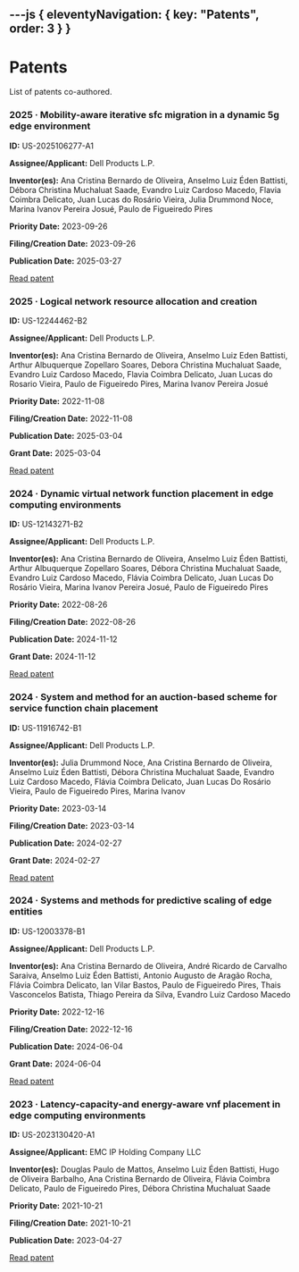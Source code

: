 ---js
{
  eleventyNavigation: {
    key: "Patents",
    order: 3
  }
}
---

# Patents

List of patents co-authored.

<section class="patents">

<div class="patent">
    <h3>2025 · Mobility-aware iterative sfc migration in a dynamic 5g edge environment</h3>
    <p><strong>ID:</strong> US-2025106277-A1</p>
    <p><strong>Assignee/Applicant:</strong> Dell Products L.P.</p>
    <p><strong>Inventor(es):</strong> Ana Cristina Bernardo de Oliveira, Anselmo Luiz Éden Battisti, Débora Christina Muchaluat Saade, Evandro Luiz Cardoso Macedo, Flavia Coimbra Delicato, Juan Lucas do Rosário Vieira, Julia Drummond Noce, Marina Ivanov Pereira Josué, Paulo de Figueiredo Pires</p>
    <p><strong>Priority Date:</strong> 2023-09-26</p>
    <p><strong>Filing/Creation Date:</strong> 2023-09-26</p>
    <p><strong>Publication Date:</strong> 2025-03-27</p>
    <p><a href="https://patents.google.com/patent/US20250106277A1/en" target="_blank" rel="noopener">Read patent</a></p>
  </div>
  
  <div class="patent">
    <h3>2025 · Logical network resource allocation and creation</h3>
    <p><strong>ID:</strong> US-12244462-B2</p>
    <p><strong>Assignee/Applicant:</strong> Dell Products L.P.</p>
    <p><strong>Inventor(es):</strong> Ana Cristina Bernardo de Oliveira, Anselmo Luiz Eden Battisti, Arthur Albuquerque Zopellaro Soares, Debora Christina Muchaluat Saade, Evandro Luiz Cardoso Macedo, Flavia Coimbra Delicato, Juan Lucas do Rosario Vieira, Paulo de Figueiredo Pires, Marina Ivanov Pereira Josué</p>
    <p><strong>Priority Date:</strong> 2022-11-08</p>
    <p><strong>Filing/Creation Date:</strong> 2022-11-08</p>
    <p><strong>Publication Date:</strong> 2025-03-04</p>
    <p><strong>Grant Date:</strong> 2025-03-04</p>
    <p><a href="https://patents.google.com/patent/US12244462B2/en" target="_blank" rel="noopener">Read patent</a></p>
  </div>


  <div class="patent">
    <h3>2024 · Dynamic virtual network function placement in edge computing environments</h3>
    <p><strong>ID:</strong> US-12143271-B2</p>
    <p><strong>Assignee/Applicant:</strong> Dell Products L.P.</p>
    <p><strong>Inventor(es):</strong> Ana Cristina Bernardo de Oliveira, Anselmo Luiz Éden Battisti, Arthur Albuquerque Zopellaro Soares, Débora Christina Muchaluat Saade, Evandro Luiz Cardoso Macedo, Flávia Coimbra Delicato, Juan Lucas Do Rosário Vieira, Marina Ivanov Pereira Josué, Paulo de Figueiredo Pires</p>
    <p><strong>Priority Date:</strong> 2022-08-26</p>
    <p><strong>Filing/Creation Date:</strong> 2022-08-26</p>
    <p><strong>Publication Date:</strong> 2024-11-12</p>
    <p><strong>Grant Date:</strong> 2024-11-12</p>
    <p><a href="https://patents.google.com/patent/US12143271B2/en" target="_blank" rel="noopener">Read patent</a></p>
  </div>

  <div class="patent">
    <h3>2024 · System and method for an auction-based scheme for service function chain placement</h3>
    <p><strong>ID:</strong> US-11916742-B1</p>
    <p><strong>Assignee/Applicant:</strong> Dell Products L.P.</p>
    <p><strong>Inventor(es):</strong> Julia Drummond Noce, Ana Cristina Bernardo de Oliveira, Anselmo Luiz Éden Battisti, Débora Christina Muchaluat Saade, Evandro Luiz Cardoso Macedo, Flávia Coimbra Delicato, Juan Lucas Do Rosário Vieira, Paulo de Figueiredo Pires, Marina Ivanov</p>
    <p><strong>Priority Date:</strong> 2023-03-14</p>
    <p><strong>Filing/Creation Date:</strong> 2023-03-14</p>
    <p><strong>Publication Date:</strong> 2024-02-27</p>
    <p><strong>Grant Date:</strong> 2024-02-27</p>
    <p><a href="https://patents.google.com/patent/US11916742B1/en" target="_blank" rel="noopener">Read patent</a></p>
  </div>

  <div class="patent">
    <h3>2024 · Systems and methods for predictive scaling of edge entities</h3>
    <p><strong>ID:</strong> US-12003378-B1</p>
    <p><strong>Assignee/Applicant:</strong> Dell Products L.P.</p>
    <p><strong>Inventor(es):</strong> Ana Cristina Bernardo de Oliveira, André Ricardo de Carvalho Saraiva, Anselmo Luiz Éden Battisti, Antonio Augusto de Aragão Rocha, Flávia Coimbra Delicato, Ian Vilar Bastos, Paulo de Figueiredo Pires, Thais Vasconcelos Batista, Thiago Pereira da Silva, Evandro Luiz Cardoso Macedo</p>
    <p><strong>Priority Date:</strong> 2022-12-16</p>
    <p><strong>Filing/Creation Date:</strong> 2022-12-16</p>
    <p><strong>Publication Date:</strong> 2024-06-04</p>
    <p><strong>Grant Date:</strong> 2024-06-04</p>
    <p><a href="https://patents.google.com/patent/US12003378B1/en" target="_blank" rel="noopener">Read patent</a></p>
  </div>

<div class="patent">
    <h3>2023 · Latency-capacity-and energy-aware vnf placement in edge computing environments</h3>
    <p><strong>ID:</strong> US-2023130420-A1</p>
    <p><strong>Assignee/Applicant:</strong> EMC IP Holding Company LLC</p>
    <p><strong>Inventor(es):</strong> Douglas Paulo de Mattos, Anselmo Luiz Éden Battisti, Hugo de Oliveira Barbalho, Ana Cristina Bernardo de Oliveira, Flávia Coimbra Delicato, Paulo de Figueiredo Pires, Débora Christina Muchaluat Saade</p>
    <p><strong>Priority Date:</strong> 2021-10-21</p>
    <p><strong>Filing/Creation Date:</strong> 2021-10-21</p>
    <p><strong>Publication Date:</strong> 2023-04-27</p>
    <p><a href="https://patents.google.com/patent/US20230130420A1/en" target="_blank" rel="noopener">Read patent</a></p>
</div>

</section>
